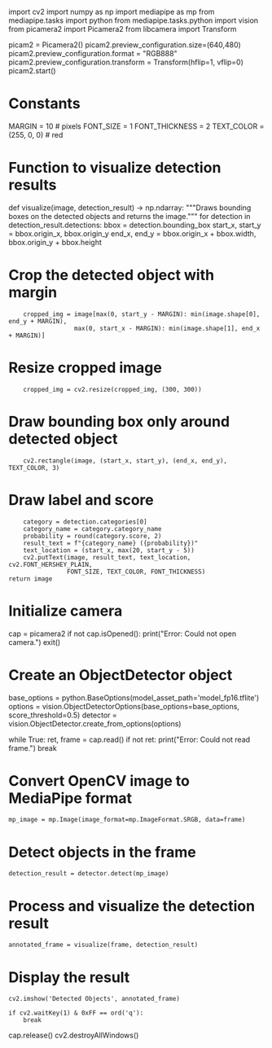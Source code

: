 import cv2
import numpy as np
import mediapipe as mp
from mediapipe.tasks import python
from mediapipe.tasks.python import vision
from picamera2 import Picamera2
from libcamera import Transform

picam2 = Picamera2()
picam2.preview_configuration.size=(640,480)
picam2.preview_configuration.format = "RGB888"
picam2.preview_configuration.transform = Transform(hflip=1, vflip=0)
picam2.start()

# Constants
MARGIN = 10  # pixels
FONT_SIZE = 1
FONT_THICKNESS = 2
TEXT_COLOR = (255, 0, 0)  # red


# Function to visualize detection results
def visualize(image, detection_result) -> np.ndarray:
    """Draws bounding boxes on the detected objects and returns the image."""
    for detection in detection_result.detections:
        bbox = detection.bounding_box
        start_x, start_y = bbox.origin_x, bbox.origin_y
        end_x, end_y = bbox.origin_x + bbox.width, bbox.origin_y + bbox.height

  # Crop the detected object with margin
        cropped_img = image[max(0, start_y - MARGIN): min(image.shape[0], end_y + MARGIN),
                      max(0, start_x - MARGIN): min(image.shape[1], end_x + MARGIN)]

  # Resize cropped image
        cropped_img = cv2.resize(cropped_img, (300, 300))

   # Draw bounding box only around detected object
        cv2.rectangle(image, (start_x, start_y), (end_x, end_y), TEXT_COLOR, 3)

 # Draw label and score
        category = detection.categories[0]
        category_name = category.category_name
        probability = round(category.score, 2)
        result_text = f"{category_name} ({probability})"
        text_location = (start_x, max(20, start_y - 5))
        cv2.putText(image, result_text, text_location, cv2.FONT_HERSHEY_PLAIN,
                    FONT_SIZE, TEXT_COLOR, FONT_THICKNESS)
    return image


# Initialize camera
cap = picamera2
if not cap.isOpened():
    print("Error: Could not open camera.")
    exit()

# Create an ObjectDetector object
base_options = python.BaseOptions(model_asset_path='model_fp16.tflite')
options = vision.ObjectDetectorOptions(base_options=base_options, score_threshold=0.5)
detector = vision.ObjectDetector.create_from_options(options)

while True:
    ret, frame = cap.read()
    if not ret:
        print("Error: Could not read frame.")
        break

  # Convert OpenCV image to MediaPipe format
    mp_image = mp.Image(image_format=mp.ImageFormat.SRGB, data=frame)

 # Detect objects in the frame
    detection_result = detector.detect(mp_image)

 # Process and visualize the detection result
    annotated_frame = visualize(frame, detection_result)

  # Display the result
    cv2.imshow('Detected Objects', annotated_frame)

    if cv2.waitKey(1) & 0xFF == ord('q'):
        break

cap.release()
cv2.destroyAllWindows()
